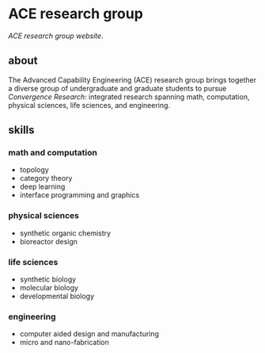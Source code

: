 # ACE research group

_ACE research group website_.

## about

The Advanced Capability Engineering (ACE) research group brings together a diverse group of undergraduate and graduate students to pursue _Convergence Research_: integrated research spanning math, computation, physical sciences, life sciences, and engineering.

## skills

### math and computation
- topology
- category theory
- deep learning
- interface programming and graphics

### physical sciences
- synthetic organic chemistry
- bioreactor design

### life sciences
- synthetic biology
- molecular biology
- developmental biology

### engineering
- computer aided design and manufacturing
- micro and nano-fabrication